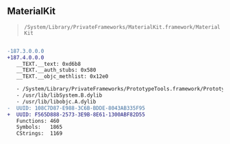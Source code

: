 ## MaterialKit

> `/System/Library/PrivateFrameworks/MaterialKit.framework/MaterialKit`

```diff

-187.3.0.0.0
+187.4.0.0.0
   __TEXT.__text: 0xd6b8
   __TEXT.__auth_stubs: 0x580
   __TEXT.__objc_methlist: 0x12e0

   - /System/Library/PrivateFrameworks/PrototypeTools.framework/PrototypeTools
   - /usr/lib/libSystem.B.dylib
   - /usr/lib/libobjc.A.dylib
-  UUID: 108C7D87-E988-3C6B-BDDE-8043AB335F95
+  UUID: F565D888-2573-3E9B-8E61-1300ABF82D55
   Functions: 460
   Symbols:   1865
   CStrings:  1169

```
